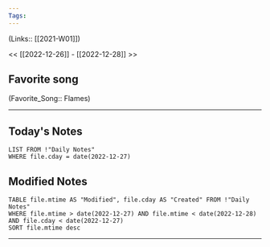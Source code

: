 ```yaml
---
Tags:
---
```

(Links:: [[2021-W01]])

<< [[2022-12-26]] - [[2022-12-28]] >>
## Favorite song
(Favorite_Song:: Flames)
___
## Today's Notes
```dataview
LIST FROM !"Daily Notes"
WHERE file.cday = date(2022-12-27)
```
## Modified Notes
```dataview
TABLE file.mtime AS "Modified", file.cday AS "Created" FROM !"Daily Notes" 
WHERE file.mtime > date(2022-12-27) AND file.mtime < date(2022-12-28) AND file.cday < date(2022-12-27)
SORT file.mtime desc
```
___
